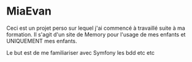 # MiaEvan
Ceci est un projet perso sur lequel j'ai commencé à travaillé suite à ma formation.
Il s'agit d'un site de Memory pour l'usage de mes enfants et UNIQUEMENT mes enfants.

Le but est de me familiariser avec Symfony les bdd etc etc

